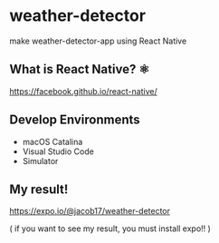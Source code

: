 # weather-detector
make weather-detector-app using React Native

## What is React Native? ⚛️
https://facebook.github.io/react-native/

## Develop Environments

* macOS Catalina
* Visual Studio Code
* Simulator

## My result!
https://expo.io/@jacob17/weather-detector

( if you want to see my result, you must install expo!! )
